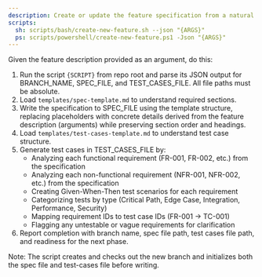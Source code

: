 ```yaml
---
description: Create or update the feature specification from a natural language feature description.
scripts:
  sh: scripts/bash/create-new-feature.sh --json "{ARGS}"
  ps: scripts/powershell/create-new-feature.ps1 -Json "{ARGS}"
---
```


Given the feature description provided as an argument, do this:

1. Run the script `{SCRIPT}` from repo root and parse its JSON output for BRANCH_NAME, SPEC_FILE, and TEST_CASES_FILE. All file paths must be absolute.
2. Load `templates/spec-template.md` to understand required sections.
3. Write the specification to SPEC_FILE using the template structure, replacing placeholders with concrete details derived from the feature description (arguments) while preserving section order and headings.
4. Load `templates/test-cases-template.md` to understand test case structure.
5. Generate test cases in TEST_CASES_FILE by:
   - Analyzing each functional requirement (FR-001, FR-002, etc.) from the specification
   - Analyzing each non-functional requirement (NFR-001, NFR-002, etc.) from the specification
   - Creating Given-When-Then test scenarios for each requirement
   - Categorizing tests by type (Critical Path, Edge Case, Integration, Performance, Security)
   - Mapping requirement IDs to test case IDs (FR-001 → TC-001)
   - Flagging any untestable or vague requirements for clarification
6. Report completion with branch name, spec file path, test cases file path, and readiness for the next phase.

Note: The script creates and checks out the new branch and initializes both the spec file and test-cases file before writing.
